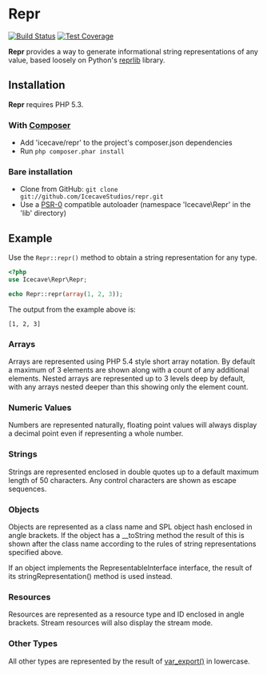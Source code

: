 # Repr

[![Build Status](https://secure.travis-ci.org/IcecaveStudios/repr.png)](http://travis-ci.org/IcecaveStudios/repr)
[![Test Coverage](http://icecavestudios.github.com/repr/coverage-report/coverage.png)](http://icecavestudios.github.com/repr/coverage-report/index.html)

**Repr** provides a way to generate informational string representations of any value, based loosely on Python's [reprlib](http://docs.python.org/release/3.1.5/library/reprlib.html) library.

## Installation

**Repr** requires PHP 5.3.

### With [Composer](http://getcomposer.org/)

* Add 'icecave/repr' to the project's composer.json dependencies
* Run `php composer.phar install`

### Bare installation

* Clone from GitHub: `git clone git://github.com/IcecaveStudios/repr.git`
* Use a [PSR-0](https://github.com/php-fig/fig-standards//IcecaveStudios/repr/blob/master/accepted/PSR-0.md)
  compatible autoloader (namespace 'Icecave\Repr' in the 'lib' directory)

## Example

Use the ```Repr::repr()``` method to obtain a string representation for any type.

```php
<?php
use Icecave\Repr\Repr;

echo Repr::repr(array(1, 2, 3));
```

The output from the example above is:

```
[1, 2, 3]
```

### Arrays

Arrays are represented using PHP 5.4 style short array notation. By default a maximum of 3 elements are shown along with a count of any additional elements.
Nested arrays are represented up to 3 levels deep by default, with any arrays nested deeper than this showing only the element count.

### Numeric Values

Numbers are represented naturally, floating point values will always display a decimal point even if representing a whole number.

### Strings

Strings are represented enclosed in double quotes up to a default maximum length of 50 characters. Any control characters are shown as escape sequences.

### Objects

Objects are represented as a class name and SPL object hash enclosed in angle brackets. If the object has a __toString method the result of this is shown after the class name according to the rules of string representations specified above.

If an object implements the RepresentableInterface interface, the result of its stringRepresentation() method is used instead.

### Resources

Resources are represented as a resource type and ID enclosed in angle brackets. Stream resources will also display the stream mode.

### Other Types

All other types are represented by the result of [var_export()](http://php.net/manual/en/function.var-export.php) in lowercase.
